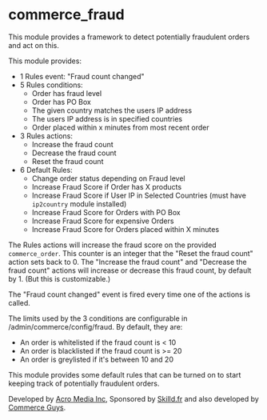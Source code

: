 # commerce_fraud

This module provides a framework to detect potentially fraudulent
orders and act on this.

This module provides:

- 1 Rules event: "Fraud count changed"
- 5 Rules conditions:
    - Order has fraud level
    - Order has PO Box
    - The given country matches the users IP address
    - The users IP address is in specified countries
    - Order placed within x minutes from most recent order
- 3 Rules actions:
    - Increase the fraud count
    - Decrease the fraud count
    - Reset the fraud count
- 6 Default Rules:
    - Change order status depending on Fraud level
    - Increase Fraud Score if Order has X products
    - Increase Fraud Score if User IP in Selected Countries (must have `ip2country` module installed)
    - Increase Fraud Score for Orders with PO Box
    - Increase Fraud Score for expensive Orders
    - Increase Fraud Score for Orders placed within X minutes

The Rules actions will increase the fraud score on the provided
`commerce_order`. This counter is an integer that the "Reset the fraud
count" action sets back to 0. The "Increase the fraud count" and
"Decrease the fraud count" actions will increase or decrease this
fraud count, by default by 1. (But this is customizable.)

The "Fraud count changed" event is fired every time one of the actions
is called.

The limits used by the 3 conditions are configurable in
/admin/commerce/config/fraud. By default, they are:

- An order is whitelisted if the fraud count is < 10
- An order is blacklisted if the fraud count is >= 20  
- An order is greylisted if it's between 10 and 20

This module provides some default rules that can be turned on to start 
keeping track of potentially fraudulent orders.

Developed by [Acro Media Inc][0], Sponsored by [Skilld.fr][1] and also developed by [Commerce Guys][2].


  [0]: http://www.acromediainc.com
  [1]: http://www.skilld.fr
  [2]: https://commerceguys.com

